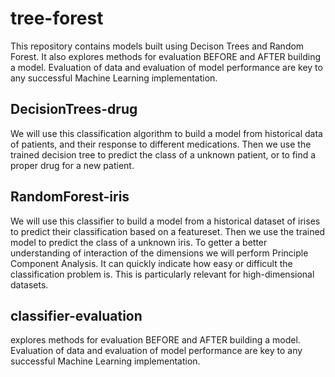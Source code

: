 # tree-forest
This repository contains models built using Decison Trees and Random Forest. It also explores methods for evaluation BEFORE and AFTER building a model. Evaluation of data and evaluation of model performance are key to any successful Machine Learning implementation.

## DecisionTrees-drug
We will use this classification algorithm to build a model from historical data of patients, and their response to different medications. Then we use the trained decision tree to predict the class of a unknown patient, or to find a proper drug for a new patient.

## RandomForest-iris
We will use this classifier to build a model from a historical dataset of irises to predict their classification based on a featureset. Then we use the trained model to predict the class of a unknown iris. To getter a better understanding of interaction of the dimensions we will perform Principle Component Analysis. It can quickly indicate how easy or difficult the classification problem is. This is particularly relevant for high-dimensional datasets.

## classifier-evaluation
explores methods for evaluation BEFORE and AFTER building a model. Evaluation of data and evaluation of model performance are key to any successful Machine Learning implementation.
